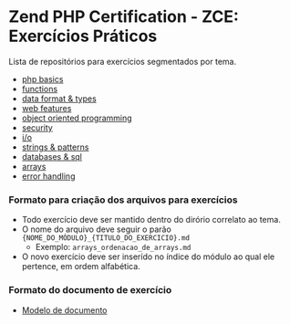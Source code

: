# Zend PHP Certification - ZCE: Exercícios Práticos

Lista de repositórios para exercícios segmentados por tema.

- [php basics](material_de_apoio/rumo_a_certificacao/zce/excercicios_praticos/php_basics)
- [functions](material_de_apoio/rumo_a_certificacao/zce/excercicios_praticos/functions)
- [data format & types](material_de_apoio/rumo_a_certificacao/zce/excercicios_praticos/data_format_e_types)
- [web features](material_de_apoio/rumo_a_certificacao/zce/excercicios_praticos/web_features)
- [object oriented programming](material_de_apoio/rumo_a_certificacao/zce/excercicios_praticos/object_oriented_programming)
- [security](material_de_apoio/rumo_a_certificacao/zce/excercicios_praticos/security)
- [i/o](material_de_apoio/rumo_a_certificacao/zce/excercicios_praticos/io)
- [strings & patterns](material_de_apoio/rumo_a_certificacao/zce/excercicios_praticos/strings_e_patterns)
- [databases & sql](material_de_apoio/rumo_a_certificacao/zce/excercicios_praticos/databases_e_sql)
- [arrays](material_de_apoio/rumo_a_certificacao/zce/excercicios_praticos/arrays)
- [error handling](material_de_apoio/rumo_a_certificacao/zce/excercicios_praticos/error_handling)

### Formato para criação dos arquivos para exercícios

- Todo exercício deve ser mantido dentro do dirório correlato ao tema.
- O nome do arquivo deve seguir o parão `{NOME_DO_MÓDULO}_{TITULO_DO_EXERCICIO}.md`
    - Exemplo: `arrays_ordenacao_de_arrays.md`
- O novo exercício deve ser inserído no índice do módulo ao qual ele pertence, em ordem alfabética.

### Formato do documento de exercício

- [Modelo de documento](material_de_apoio/rumo_a_certificacao/zce/excercicios_praticos/modelo_arquivo_exerciocio.md)